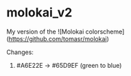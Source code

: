 # molokai_v2

My version of the ![Molokai colorscheme] (https://github.com/tomasr/molokai)

Changes:
1. #A6E22E -> #65D9EF (green to blue)
